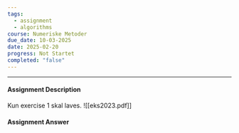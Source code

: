 ```yaml
---
tags:
  - assignment
  - algorithms
course: Numeriske Metoder
due_date: 10-03-2025
date: 2025-02-20
progress: Not Startet
completed: "false"
---
```

--- 
#### Assignment Description
Kun exercise 1 skal laves.
![[eks2023.pdf]]

#### Assignment Answer
